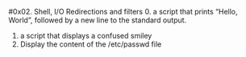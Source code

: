 #0x02. Shell, I/O Redirections and filters
0. a script that prints “Hello, World”, followed by a new line to the standard output.
1. a script that displays a confused smiley
2. Display the content of the /etc/passwd file
